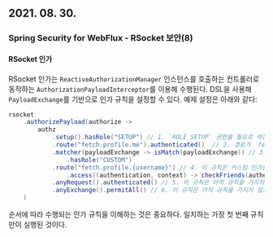 ## 2021. 08. 30.

### Spring Security for WebFlux - RSocket 보안(8)

#### RSocket 인가

RSocket 인가는 `ReactiveAuthorizationManager` 인스턴스를 호출하는 컨트롤러로 동작하는 `AuthorizationPayloadInterceptor`를 이용해 수행된다. DSL을 사용해 `PayloadExchange`를 기반으로 인가 규칙을 설정할 수 있다. 예제 설정은 아래와 같다:

```java
rsocket
    .authorizePayload(authorize ->
        authz
            .setup().hasRole("SETUP") // 1. `ROLE_SETUP` 권한을 필요로 하는 커넥션 설정
            .route("fetch.profile.me").authenticated()  // 2. 경로가 `fetch.profile.me`이면 사용자에게 인증만 요구한다
            .matcher(payloadExchange -> isMatch(payloadExchange)) // 3. 이 규칙에서는 사용자에게 `ROLE_CUSTOM` 권한을 요구하도록 설정한다.
                .hasRole("CUSTOM")
            .route("fetch.profile.{username}") // 4. 이 규칙은 커스텀 인가를 활용한다. 이 매처(matcher)는 `context`에서 사용 가능한 `username` 변수를 사용한다. 커스텀 인가 규칙은 `checkFriends` 메서드에 노출된다.
                .access((authentication, context) -> checkFriends(authentication, context))
            .anyRequest().authenticated() // 5. 이 규칙은 아직 규칙을 가지지 않은 요청이 사용자에게 인증을 요구하지 않도록 한다. 요청에는 메타데이터가 포함된다. 추가적인 페이로드는 포함하지 않는다.
            .anyExchange().permitAll() // 6. 이 규칙은 아직 규칙을 가지지 않은 교환(exchange)을 누구에게나 허용하도록 한다. 이 예제에서 이는 메타데이터를 가지지 않은 페이로드는 인가 규칙을 갖지 않음을 의미한다.
    )
```

순서에 따라 수행되는 인가 규칙을 이해하는 것은 중요하다. 일치하는 가장 첫 번째 규칙만이 실행된 것이다.

